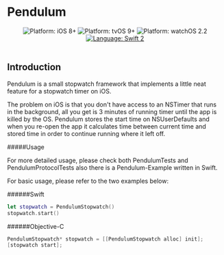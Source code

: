 # Pendulum

<p align="center">
    <img src="https://img.shields.io/badge/platform-iOS%208%2B-blue.svg?style=flat" alt="Platform: iOS 8+"/>
    <img src="https://img.shields.io/badge/platform-tvOS%209%2B-blue.svg" alt="Platform: tvOS 9+"/>    
    <img src="https://img.shields.io/badge/platform-watchOS%202.2-blue.svg" alt="Platform: watchOS 2.2"/>        
    <a href="https://developer.apple.com/swift"><img src="https://img.shields.io/badge/swift2-compatible-4BC51D.svg?style=flat" alt="Language: Swift 2" /></a></a>
     <br><br>
</p>

## Introduction

Pendulum is a small stopwatch framework that implements a little neat feature for a stopwatch timer on iOS.

The problem on iOS is that you don't have access to an NSTimer that runs in the background, all you get is 3 minutes of running timer until the app is killed by the OS. Pendulum stores the start time on NSUserDefaults and when you re-open the app it calculates time between current time and stored time in order to continue running where it left off.

#####Usage

For more detailed usage, please check both PendulumTests and PendulumProtocolTests also there is a Pendulum-Example written in Swift.

For basic usage, please refer to the two examples below:

######Swift
``` swift
let stopwatch = PendulumStopwatch()
stopwatch.start()
```

######Objective-C
``` objective-c
PendulumStopwatch* stopwatch = [[PendulumStopwatch alloc] init];
[stopwatch start];
```


